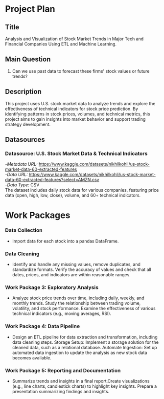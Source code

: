 # Project Plan

## Title
<!-- Give your project a short title. -->
Analysis and Visualization of Stock Market Trends in Major Tech and Financial Companies Using ETL and Machine Learning.


## Main Question

<!-- Think about one main question you want to answer based on the data. -->

1. Can we use past data to forecast these firms' stock values or future trends?



## Description
 This project uses U.S. stock market data to analyze trends and explore the effectiveness of technical indicators for stock price prediction. By identifying patterns in stock prices, volumes, and technical metrics, this project aims to gain insights into market behavior and support trading strategy development.<br />

## Datasources
### Datasource: U.S. Stock Market Data & Technical Indicators
-*Metadata URL:* https://www.kaggle.com/datasets/nikhilkohli/us-stock-market-data-60-extracted-features <br/>
-*Data URL:* https://www.kaggle.com/datasets/nikhilkohli/us-stock-market-data-60-extracted-features?select=AMZN.csv<br />
-*Data Type:* CSV<br />
The dataset includes daily stock data for various companies, featuring price data (open, high, low, close), volume, and 60+ technical indicators.
# Work Packages
### Data Collection
- Import data for each stock into a pandas DataFrame.
### Data Cleaning
- Identify and handle any missing values, remove duplicates, and standardize formats. Verify the accuracy of values and check that all dates, prices, and indicators are within reasonable ranges.
### Work Package 3: Exploratory Analysis
- Analyze stock price trends over time, including daily, weekly, and monthly trends. Study the relationship between trading volume, volatility, and stock performance. Examine the effectiveness of various technical indicators (e.g., moving averages, RSI).
### Work Package 4: Data Pipeline
- Design an ETL pipeline for data extraction and transformation, including data cleaning steps. Storage Setup: Implement a storage solution for the cleaned data, such as a relational database. Automate Ingestion: Set up automated data ingestion to update the analysis as new stock data becomes available.
### Work Package 5: Reporting and Documentation
- Summarize trends and insights in a final report.Create visualizations (e.g., line charts, candlestick charts) to highlight key insights. Prepare a presentation summarizing findings and insights.









